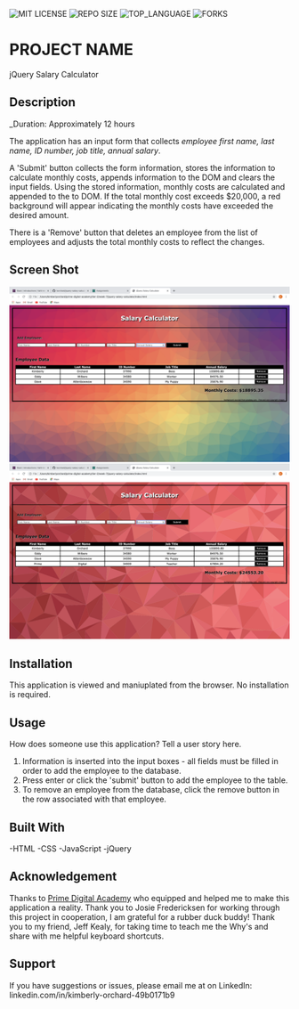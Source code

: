 

![MIT LICENSE](https://img.shields.io/github/license/korchard/jquery-salary-calculator.svg?style=flat-square)
![REPO SIZE](https://img.shields.io/github/repo-size/korchard/jquery-salary-calculator.svg?style=flat-square)
![TOP_LANGUAGE](https://img.shields.io/github/languages/top/korchard/jquery-salary-calculator.svg?style=flat-square)
![FORKS](https://img.shields.io/github/forks/korchard/jquery-salary-calculator.svg?style=social)

# PROJECT NAME

jQuery Salary Calculator

## Description

_Duration: Approximately 12 hours

The application has an input form that collects _employee first name, last name, ID number, job title, annual salary_.

A 'Submit' button collects the form information, stores the information to calculate monthly costs, appends information to the DOM and clears the input fields. Using the stored information, monthly costs are calculated and appended to the to DOM. If the total monthly cost exceeds $20,000, a red background will appear indicating the monthly costs have exceeded the desired amount.

There is a 'Remove' button that deletes an employee from the list of employees and adjusts the total monthly costs to reflect the changes. 

## Screen Shot

![intro](salaryCalculator1.png)
![intro](salaryCalculator2.png)

## Installation

This application is viewed and maniuplated from the browser. No installation is required.

## Usage
How does someone use this application? Tell a user story here.

1. Information is inserted into the input boxes - all fields must be filled in order to add the employee to the database.
2. Press enter or click the 'submit' button to add the employee to the table.
3. To remove an employee from the database, click the remove button in the row associated with that employee. 

## Built With

-HTML
-CSS
-JavaScript
-jQuery

## Acknowledgement
Thanks to [Prime Digital Academy](www.primeacademy.io) who equipped and helped me to make this application a reality. Thank you to Josie Fredericksen for working through this project in cooperation, I am grateful for a rubber duck buddy! Thank you to my friend, Jeff Kealy, for taking time to teach me the Why's and share with me helpful keyboard shortcuts. 

## Support
If you have suggestions or issues, please email me at on LinkedIn: linkedin.com/in/kimberly-orchard-49b0171b9
